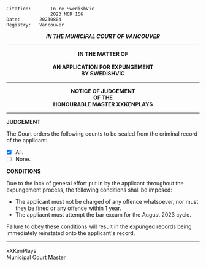 	Citation:       In re SwedishVic
                	2023 MCR 156
	Date:		20230804
	Registry:	Vancouver

<p align="center"><b><i>IN THE MUNICIPAL COURT OF VANCOUVER</b></i>

---

<p align="center"><b>
				IN THE MATTER OF
<br><br>			AN APPLICATION FOR EXPUNGEMENT 
<br>                            BY SWEDISHVIC
<br>				

---

<p align="center">		
				NOTICE OF JUDGEMENT
<br>				OF THE
<br>				HONOURABLE MASTER XXKENPLAYS

</b>
	
---

**JUDGEMENT**

The Court orders the following counts to be sealed from the criminal record of the applicant:
- [x] All.
- [ ] None. 

**CONDITIONS**

Due to the lack of general effort put in by the applicant throughout the expungement process, the following conditions shall be imposed:

- The applicant must not be charged of any offence whatsoever, nor must they be fined or any offence within 1 year.
- The appliacnt must attempt the bar excam for the August 2023 cycle.

Failure to obey these conditions will result in the expunged records being immediately reinstated onto the applicant's record.
 
---

xXKenPlays <br>
Municipal Court Master
